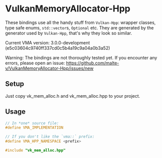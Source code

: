 # VulkanMemoryAllocator-Hpp
These bindings use all the handy stuff from `Vulkan-Hpp`: wrapper classes, type safe enums, `std::vector`s, `Optional` etc. They are generated by the generator used by `Vulkan-Hpp`, that's why they look so similar.

Current VMA version: 3.0.0-development (e5c03604c9740ff337cd0c5b4a19c9a04a0b3a52)

Warning: The bindings are not thoroughly tested yet. If you encounter any errors, please open an issue: https://github.com/malte-v/VulkanMemoryAllocator-Hpp/issues/new

Setup
--
Just copy vk_mem_alloc.h and vk_mem_alloc.hpp to your project.

Usage
--
```c++
// In *one* source file:
#define VMA_IMPLEMENTATION

// If you don't like the `vma::` prefix:
#define VMA_HPP_NAMESPACE <prefix>

#include "vk_mem_alloc.hpp"
```
